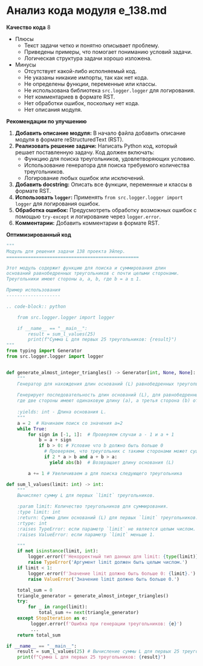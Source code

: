# Анализ кода модуля e_138.md

**Качество кода**
8
 -  Плюсы
     -  Текст задачи четко и понятно описывает проблему.
     -  Приведены примеры, что помогает пониманию условий задачи.
     -  Логическая структура задачи хорошо изложена.
 -  Минусы
    -  Отсутствует какой-либо исполняемый код.
    -  Не указаны никакие импорты, так как нет кода.
    -  Не определены функции, переменные или классы.
    -  Не использована библиотека `src.logger.logger` для логирования.
    -  Нет комментариев в формате RST.
    -  Нет обработки ошибок, поскольку нет кода.
    -  Нет описания модуля.

**Рекомендации по улучшению**

1.  **Добавить описание модуля:** В начало файла добавить описание модуля в формате reStructuredText (RST).
2.  **Реализовать решение задачи:** Написать Python код, который решает поставленную задачу. Код должен включать:
    *   Функцию для поиска треугольников, удовлетворяющих условию.
    *   Использование генератора для поиска требуемого количества треугольников.
    *   Логирование любых ошибок или исключений.
3.  **Добавить docstring:** Описать все функции, переменные и классы в формате RST.
4.  **Использовать `logger`:**  Применять `from src.logger.logger import logger` для логирования ошибок.
5.  **Обработка ошибок:**  Предусмотреть обработку возможных ошибок с помощью `try-except` и логирование через `logger.error`.
6.  **Комментарии:** Добавить комментарии в формате RST.

**Оптимизированный код**

```python
"""
Модуль для решения задачи 138 проекта Эйлер.
=================================================

Этот модуль содержит функцию для поиска и суммирования длин
оснований равнобедренных треугольников с почти целыми сторонами.
Треугольники имеют стороны a, a, b, где b = a ± 1.

Пример использования
--------------------

.. code-block:: python

    from src.logger.logger import logger

    if __name__ == "__main__":
        result = sum_l_values(25)
        print(f"Сумма L для первых 25 треугольников: {result}")
"""
from typing import Generator
from src.logger.logger import logger


def generate_almost_integer_triangles() -> Generator[int, None, None]:
    """
    Генератор для нахождения длин оснований (L) равнобедренных треугольников.
    
    Генерирует последовательность длин оснований (L), для равнобедренных треугольников, 
    где две стороны имеют одинаковую длину (a), а третья сторона (b) отличается на 1 (b = a ± 1).
    
    :yields: int - Длина основания L.
    """
    a = 2  # Начинаем поиск со значения a=2
    while True:
        for sign in [-1, 1]:  # Проверяем случаи a - 1 и a + 1
            b = a + sign
            if b > 0: # Условие что b должно быть больше 0
              # Проверяем, что треугольник с такими сторонами может существовать
              if 2 * a > b and a + b > a:
                yield abs(b)  # Возвращает длину основания (L)

        a += 1 # Увеличиваем a для поиска следующего треугольника

def sum_l_values(limit: int) -> int:
    """
    Вычисляет сумму L для первых `limit` треугольников.

    :param limit: Количество треугольников для суммирования.
    :type limit: int
    :return: Сумма длин оснований (L) для первых `limit` треугольников.
    :rtype: int
    :raises TypeError: если параметр `limit` не является целым числом.
    :raises ValueError: если параметр `limit` меньше 1.

    """
    if not isinstance(limit, int):
        logger.error(f'Некорректный тип данных для limit: {type(limit)}, ожидался int.')
        raise TypeError('Аргумент limit должен быть целым числом.')
    if limit < 1:
        logger.error(f'Значение limit должно быть больше 0: {limit}.')
        raise ValueError('Значение limit должно быть больше 0.')

    total_sum = 0
    triangle_generator = generate_almost_integer_triangles()
    try:
        for _ in range(limit):
            total_sum += next(triangle_generator)
    except StopIteration as e:
         logger.error(f'Ошибка при генерации треугольников: {e}')
         ...
    return total_sum

if __name__ == "__main__":
    result = sum_l_values(25) # Вычисление суммы L для первых 25 треугольников
    print(f"Сумма L для первых 25 треугольников: {result}")
```